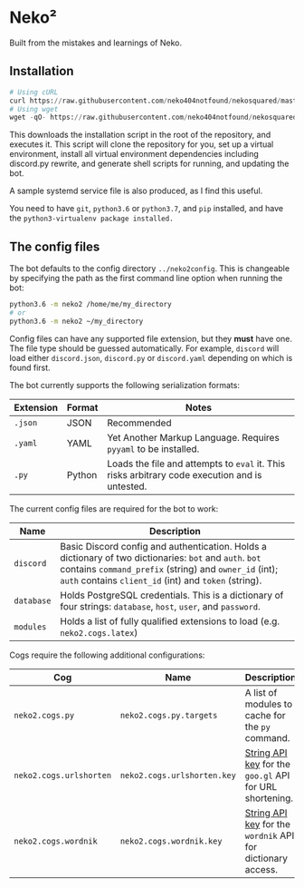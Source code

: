 # Neko²

Built from the mistakes and learnings of Neko.

## Installation

```python
# Using cURL
curl https://raw.githubusercontent.com/neko404notfound/nekosquared/master/install.py | python3.6
# Using wget
wget -qO- https://raw.githubusercontent.com/neko404notfound/nekosquared/master/install.py | python3.6
```

This downloads the installation script in the root of the repository, and
executes it. This script will clone the repository for you, set up a virtual
environment, install all virtual environment dependencies including discord.py
rewrite, and generate shell scripts for running, and updating the bot.

A sample systemd service file is also produced, as I find this useful.

You need to have `git`, `python3.6` or `python3.7`, and `pip` installed,
and have the `python3-virtualenv package installed.`

## The config files

The bot defaults to the config directory `../neko2config`. This is changeable
by specifying the path as the first command line option when running the bot:

```bash
python3.6 -m neko2 /home/me/my_directory
# or
python3.6 -m neko2 ~/my_directory
```

Config files can have any supported file extension, but they **must** have
one. The file type should be guessed automatically. For example, `discord` will
load either `discord.json`, `discord.py` or `discord.yaml` depending on which
is found first.

The bot currently supports the following serialization formats:

| Extension | Format | Notes |
|---|---|---|
| `.json` | JSON | Recommended |
| `.yaml` | YAML | Yet Another Markup Language. Requires `pyyaml` to be installed. |
| `.py` | Python | Loads the file and attempts to `eval` it. This risks arbitrary code execution and is untested. | 

The current config files are required for the bot to work:

| Name | Description |
|---|---|
| `discord` | Basic Discord config and authentication. Holds a dictionary of two dictionaries: `bot` and `auth`. `bot` contains `command_prefix` (string) and `owner_id` (int); `auth` contains `client_id` (int) and `token` (string). |
| `database` | Holds PostgreSQL credentials. This is a dictionary of four strings: `database`, `host`, `user`, and `password`. |
| `modules` | Holds a list of fully qualified extensions to load (e.g. `neko2.cogs.latex`) |

Cogs require the following additional configurations:

| Cog | Name | Description |
|---|---|---|
| `neko2.cogs.py` | `neko2.cogs.py.targets` | A list of modules to cache for the `py` command. |
| `neko2.cogs.urlshorten` | `neko2.cogs.urlshorten.key` | [String API key](https://console.developers.google.com/apis/credentials) for the `goo.gl` API for URL shortening. |
| `neko2.cogs.wordnik` | `neko2.cogs.wordnik.key` | [String API key](http://developer.wordnik.com/) for the `wordnik` API for dictionary access. |
